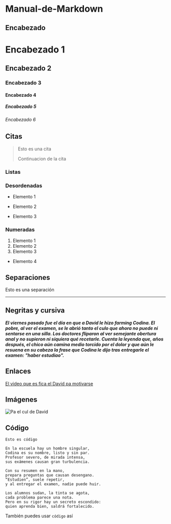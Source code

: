 # Manual-de-Markdown

## Encabezado

# Encabezado 1
## Encabezado 2
### Encabezado 3
#### Encabezado 4
##### Encabezado 5
###### Encabezado 6

## Citas

> Esto es una cita
> 
> Continuacion de la cita

### Listas

### Desordenadas

- Elemento 1
* Elemento 2
+ Elemento 3

### Numeradas

1. Elemento 1
2. Elemento 2
3. Elemento 3
  - Elemento 4

## Separaciones
Esto es una separación
___

## Negritas y cursiva

***El viernes pasado fue el día en que a David le hizo farming Codina. El pobre, al ver el examen, se le abrió tanto el culo que ahora no puede ni sentarse en una silla. Los doctores fliparon al ver semejante obertura anal y no supieron ni siquiera qué recetarle. Cuenta la leyenda que, años después, el chico aún camina medio torcido por el dolor y que aún le resuena en su cabeza la frase que Codina le dijo tras entregarle el examen: "haber estudiao".***

## Enlaces

[El video que es fica el David pa motivarse](https://youtu.be/lSm4QZqN8cA?si=w4Bh262WXJDeFE4y) 

## Imágenes

![Pa el cul de David](https://th.bing.com/th/id/OIP.F3Z_rZjGdmsdg4JE_0BsOwHaHa?w=217&h=216&c=7&r=0&o=5&dpr=1.7&pid=1.7)

## Código

    Esto es código

~~~
En la escuela hay un hombre singular,
Codina es su nombre, listo y sin par.
Profesor severo, de mirada intensa,
sus exámenes causan gran turbulencia.

Con su resumen en la mano,
prepara preguntas que causan desengano.
“Estudien”, suele repetir,
y al entregar el examen, nadie puede huir.

Los alumnos sudan, la tinta se agota,
cada problema parece una nota.
Pero en su rigor hay un secreto escondido:
quien aprenda bien, saldrá fortalecido.
~~~

También puedes usar `código` así

